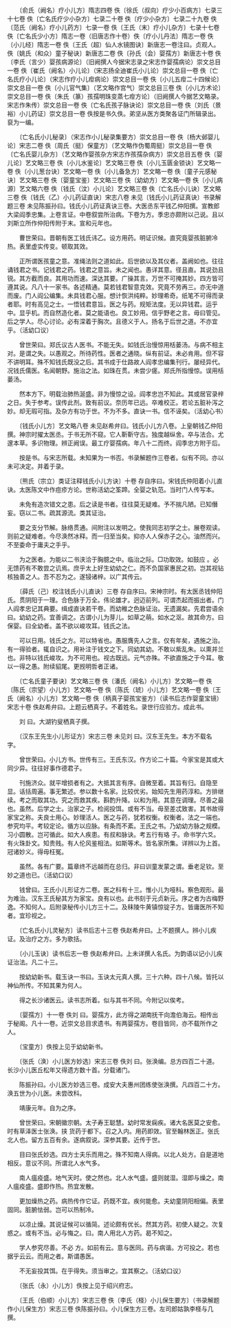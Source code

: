 <!-- { "loadSidebar": true } -->
　　〔俞氏（阙名）疗小儿方〕隋志四卷 佚〔徐氏（叔向）疗少小百病方〕七录三十七卷 佚〔亡名氏疗少小杂方〕七录二十卷 佚〔疗少小杂方〕七录二十九卷 佚〔范氏（阙名）疗小儿药方〕七录一卷 佚〔王氏（末）疗小儿杂方〕七录十七卷 佚〔亡名氏少小方〕隋志一卷（旧唐志作十卷）佚〔疗小儿丹法〕隋志一卷 佚〔小儿经〕隋志一卷 佚〔王氏（超）仙人水镜图诀〕新唐志一卷注曰。贞观人。佚〔姚氏（和众）童子秘诀〕新唐志二卷 佚〔孙氏（会）婴孺方〕新唐志十卷 佚〔李氏（言少）婴孩病源论〕（旧阙撰人今据宋志录之宋志作婴孺病论）崇文总目一卷 佚〔崔氏（阙名）小儿论〕（宋志扬全迪崔氏小儿论）崇文总目一卷 佚〔亡名氏疗小儿论〕（宋志作疗小儿疳病论）崇文总目一卷 佚〔小儿五疳二十四候论〕崇文总目一卷 佚〔小儿官气集〕（艺文略作宫气）崇文总目三卷 佚〔小儿方术论〕崇文总目一卷 佚〔朱氏（篆）孩孺明珠变蒸七疳方论〕（旧阙撰人今据艺文略录。宋志作朱传）崇文总目一卷 佚〔亡名氏孩子脉诀论〕崇文总目一卷 佚〔刘氏（景裕）小儿药证〕崇文总目一卷 佚按是书久佚。弟坚从医方类聚各证门所辑录出。裒为一编。

　　〔亡名氏小儿秘录〕（宋志作小儿秘录集要方）崇文总目一卷 佚〔杨大邺婴儿论〕宋志二卷 佚〔周氏（挺）保童方〕（艺文略作伪蜀周挺）崇文总目一卷 佚〔亡名氏婴儿杂方〕（艺文略作婴孩杂方宋志作孩孺杂病方）崇文总目五卷 佚〔婴儿论〕艺文略三卷 佚〔小儿水鉴论〕艺文略三卷 佚〔小儿玉匮金锁诀〕艺文略一卷 佚〔小儿葱台诀〕艺文略一卷 佚〔小儿备急方〕艺文略一卷 佚〔童子元感秘诀〕艺文略三卷 佚〔婴童宝鉴〕艺文略三卷 佚〔幼幼方〕艺文略一卷 佚〔小儿病源〕艺文略六卷 佚〔钱氏（汶）小儿论〕艺文略三卷 佚〔亡名氏小儿诀〕艺文略三卷 佚〔钱氏（乙）小儿药证直诀〕宋志八卷 未见〔钱氏小儿药证真诀〕书录解题三卷 未见陈振孙曰。钱氏小儿药证真诀三卷。大医丞东平钱乙仲阳撰。宣教郎大梁阎季忠集。上卷言证。中卷叙尝所治病。下卷为方。季忠亦颇附以己说。且以刘斯立所作仲阳传附于末。宣和元年也。

　　曹世荣曰。晋朝有医工钱氏讳乙。设方用药。明证识候。直究竟婴孩脏腑冷热。表里虚实传变。顿取其效。

　　正所谓医孩童之意。准绳法则之道如此。后世欲以及其仪者。盖阙如也。往往诵钱君之书。记钱君之药。钱君之意旨。未之闻也。愚详其意。径且直。其说劲且锐。其方截而良。其用功而速。深达其要。广操其言。万世不可掩其妙。四方皆可遵其说。凡八十一家书。各述精通。莫若钱君智意克效。究竟不劳再三。亦无中道而废。门人阎公编集。未具钱君心服。想计恢洪纯粹。妙理希奇。纸笔不可得而录者耶。时有高见之士。一悟钱君意旨。医之与药。规矩法度。无以异钱君。运乎中。显乎机。而自然造化者。莫之能语也。良工妙用。信乎野老之言。毋曰管见。后之学人。尽心讨论。必有深着于胸次。且德义于人。扬名于后世之道。不亦宜乎。（活幼口议）

　　曾世荣曰。郑氏议古人医书。不能无失。如钱氏治慢惊用栝蒌汤。与病不相主对。是谓之失。以愚观之。所待药性。医者之通晓。纵有前证。未必肯用。但不容不讲明耳。殊不知钱氏既没之后。其书成于仕路故人阎孝忠编集刊行。屡经异代。况钱氏儒医。名闻朝野。施治之法。如珠在贯。未尝少瘥。郑氏所指慢惊。误用栝蒌汤。

　　然本方下。明载治肺热涎盛。非为慢惊之设。阎孝忠岂不知此。其或居官录梓之日。失于参考。误传此剂。致有前议。奈历年已远。卒难校正。若论五脏补泻之妙。却无瑕可指。及杂方有功于世。不为不多。直诀一书。信不诬矣。（活幼心书）

　　〔钱氏小儿方〕艺文略八卷 未见赵希弁曰。钱氏小儿方八卷。上皇朝钱乙仲阳撰。神宗时擢太医丞。于书无所不窥。它人靳靳守古。独度越纵舍。卒与法合。尤邃本草。多识物理。辨正阙误。最工疗婴孺病。年八十二而终。阎季忠方附于后。

　　按是书。与宋志所载。未知果为一书否。书录解题作三卷者。似有不同。亦以未可决定。并着于录。

　　〔熊氏（宗立）类证注释钱氏小儿方诀〕十卷 存自序曰。宋钱氏仲阳着小儿直诀。太医陈文中作痘疹方论。世称活幼之筌蹄。全婴之轨范。当时门人传写本。

　　未免有造次错文之患。后之读是书者。往往莫无疑难。予不揣凡陋。已知僭妄。窃以二书。疏其源流。类其证治。

　　要之支分节解。脉络贯通。间附注以发明之。使我同志初学之士。展卷观读。则前之疑难者。今尽涣然冰释。而一归至当矣。抑亦人人保赤子之心。油然而兴。不至委命于庸夫之手乎。

　　为之医者。为能以二书浃洽于胸臆之中。临治之际。□功取效。如鼓应 。必无馈药有不敢尝之讥焉。庶乎太上好生幼幼之仁。而不负国家惠民之初。岂其视钻核独善之人。吾不忍为之。遂锓诸梓。以广其传云。

　　〔薛氏（己）校注钱氏小儿直诀〕三卷 存自序曰。宋神宗时。有太医丞钱仲阳氏。贯阴阳于一理。合色脉于万全。伟论雄才。迥迈前列。可谓杰起而振出者。门人阎孝忠记其典要。缉成直诀若干卷。而幼稚之色脉证治。无遗漏矣。先君尝语余曰。幼幼之药。宜善调之。古谓小儿为芽儿。如草之萌。如水之沤。故其命方。曰保婴。曰全幼者。盖不欲以峻攻耳。钱氏之法。

　　可以日用。钱氏之方。可以特省也。愚服膺先人之言。仅有年矣，遇施之治。有一得验者。辄自识之。用补注于钱文之下。同幼其幼。不敢以紫乱朱。以熏并兰也。非特以钱氏峻攻。为不可用也。视古既远。元气亦殊。不欲直施之于今耳。敬以一得之愚。附续貂尾。更觊明哲者正诸。

　　〔亡名氏童子要诀〕艺文略三卷 佚〔潘氏（阙名）小儿方〕艺文略一卷 佚〔陈氏（宗望）小儿方〕艺文略一卷 佚〔陈氏（琥）小儿方〕艺文略一卷 佚〔王氏（阙名）小儿方〕艺文略一卷 佚〔柄真子婴孩宝鉴方〕（读书后志作婴童宝镜）宋志十卷 佚赵希弁曰。上题云栖真子。不着姓名。录世行应验方。成此书。

　　刘 曰。大湖钓叟栖真子撰。

　　〔汉东王先生小儿形证方〕宋志三卷 未见刘 曰。汉东王先生。本方不载名字。

　　曾世荣曰。小儿方书。世传有三。王氏东汉。作方论二十篇。今家宝是其或大同少异。往往好事作德君子。

　　刊施济众。就平增损者有之。大抵其言有序。自微至着。其旨有归。自隐至显。话括周遍。事无繁述。参以数十名家。比较优劣。始知先生用药淳和。方排继续。考之而取其功。究之而救其疾。斟酌升降。以和为用。其意在调理。尽善之最也。虽然。后学之士。治家之子。检阅投饵。或有不当。毋至差忒致害。其书故得家宝之称。夫良士用心。妙理活人。医之与药，犹若权衡。权衡者。法之一端也。参究均平。考较定论。循方以应脉。有条而不紊。王氏之书。乃幼幼方脉之规模。习小圆散。岂可循此。如大人疾患。有叔和脉诀。考五行有珞 子。命书学六爻。有火珠卦文。知贵贱。有人伦风鉴相法。如斯等术。皆名家所集。详辨以为上首。冠诸妙义。得毋枉冤。

　　虽然。各有广要。篇章终不远越而在总归。非曰训童发蒙之谓。垂老足钦。至妙之道也已。（活幼口议）

　　钱曾曰。王氏小儿形证方二卷。医之科有十三。惟小儿为哑科。察色观形。最为难治。汉东王氏秘其方为家宝。良有以也。此书刻于元贞新元。序之者为古梅野逸。不知何人。后附录秘传小儿方三十二。及秣陵牛黄镇惊锭子方。皆庸医所不知者。宜珍视之。

　　〔亡名氏小儿灵秘方〕读书后志十三卷 佚赵希弁曰。上不题撰人。辨小儿疾证。及治疗之方。多为歌括。

　　〔小儿玉诀〕读书后志一卷 佚赵希弁曰。上未详撰人名氏。为韵语以记小儿疾证治法。凡二十三。

　　按幼幼新书。载玉诀一书曰。玉诀太元真人撰。三十六种。四十八候。皆托以神仙所传。不知其果为何人。

　　得之长沙诸医云。读书志所着。似与其书不同。今附记以俟考。

　　〔婴孺方〕十一卷 佚刘 曰。婴孺方，此方得之湖南抚干向澹伯海云。相传出于秘阁。凡十一卷。近崇文总目求遗书。有两婴孺方。卷目皆同，亦不载所作之人。

　　〔宝童方〕佚按上见于幼幼新书。

　　〔张氏（涣）小儿医方妙选〕宋志三卷 佚刘 曰。张涣编。总方四百二十道。长沙小儿医丘松年又得遗方数十首。分载诸门。

　　陈振孙曰。小儿医方妙选三卷。成安大夫惠州团练使张涣撰。凡四百二十方。涣五世为小儿医。未尝改科。

　　靖康元年。自为之序。

　　曾世荣曰。宋朝徽宗朝。太子寿王聪慧。幼时常发痫疾。诸大名医莫之安愈。时有草泽医士张涣。挟 货药于都下。召之入内。用药即效。官至翰林医正。张氏北人也。留方五百有余。逐病叙说。深参其要。近传于世。

　　目曰张氏妙选。四方士夫乐而用之。殊不知南人得病。以北人处方。自是道地相反。意议不同。所谓北人水气多。

　　南人瘟疫盛。地气天时。使之然也。北人水气盛。盛则就湿。湿即与燥之。南人瘟疫盛。盛即作热。热宜发散。

　　更加燥热之药。病热传作它证。药既不宜。疾何能愈。夫幼童阴阳相偏。表里固同。脏腑怯弱。岂可以热制冷。

　　以凉止燥。其说证候可以循简。述论颇有优长。然其方药。初使人疑之。次复惑之。或有不当。必与悔之。曰。南人用北人方药。曷不知之。

　　学人参究尽善。不必 方。如前有云。意与医同。药与病谐。方可投之。若也据乎云云。而用之者。斯谓愚医。

　　不无妄投其饵。在乎得失。须当审之。宜其察之。（活幼口议）

　　〔张氏（永）小儿方〕佚按上见于绍兴府志。

　　〔王氏（伯顺）小儿方〕宋志三卷 佚〔李氏（柽）小儿保生要方〕（书录解题作小儿保生方）宋志三卷 佚陈振孙曰。小儿保生方三卷。左司郎姑孰李柽与几撰。

